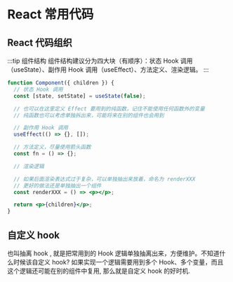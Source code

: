 # React 常用代码

## React 代码组织

:::tip 组件结构
组件结构建议分为四大块（有顺序）：状态 Hook 调用（useState）、副作用 Hook 调用（useEffect）、方法定义、渲染逻辑。
:::

```jsx
function Component({ children }) {
  // 状态 Hook 调用
  const [state, setState] = useState(false);

  // 也可以在这里定义 Effect 要用到的纯函数，记住不能使用任何函数外的变量
  // 纯函数也可以考虑单独拆出来，可能将来在别的组件也会用到

  // 副作用 Hook 调用
  useEffect(() => {}, []);

  // 方法定义，尽量使用箭头函数
  const fn = () => {};

  // 渲染逻辑

  // 如果后面渲染表达式过于复杂，可以单独抽出来放着，命名为 renderXXX
  // 更好的做法还是单独抽出一个组件
  const renderXXX = () => <p></p>;

  return <p>{children}</p>;
}
```

## 自定义 hook

也叫抽离 hook , 就是把常用到的 Hook 逻辑单独抽离出来，方便维护。不知道什么时候该自定义 hook?
如果实现一个逻辑需要用到多个 Hook、多个变量，而且这个逻辑还可能在别的组件中复用, 那么就是自定义 hook 的好时机.
